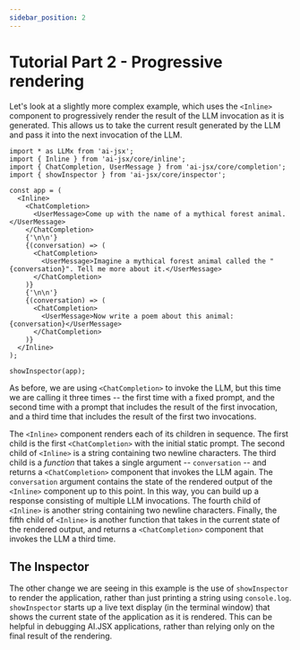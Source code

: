 ```yaml
---
sidebar_position: 2
---
```


# Tutorial Part 2 - Progressive rendering

Let's look at a slightly more complex example, which uses the `<Inline>` component
to progressively render the result of the LLM invocation as it is generated. This
allows us to take the current result generated by the LLM and pass it into the next
invocation of the LLM.

```tsx filename="packages/tutorial/src/part2.tsx"
import * as LLMx from 'ai-jsx';
import { Inline } from 'ai-jsx/core/inline';
import { ChatCompletion, UserMessage } from 'ai-jsx/core/completion';
import { showInspector } from 'ai-jsx/core/inspector';

const app = (
  <Inline>
    <ChatCompletion>
      <UserMessage>Come up with the name of a mythical forest animal.</UserMessage>
    </ChatCompletion>
    {'\n\n'}
    {(conversation) => (
      <ChatCompletion>
        <UserMessage>Imagine a mythical forest animal called the "{conversation}". Tell me more about it.</UserMessage>
      </ChatCompletion>
    )}
    {'\n\n'}
    {(conversation) => (
      <ChatCompletion>
        <UserMessage>Now write a poem about this animal: {conversation}</UserMessage>
      </ChatCompletion>
    )}
  </Inline>
);

showInspector(app);
```

As before, we are using `<ChatCompletion>` to invoke the LLM, but this time we are
calling it three times -- the first time with a fixed prompt, and the second time with a
prompt that includes the result of the first invocation, and a third time that includes
the result of the first two invocations.

The `<Inline>` component renders each of its children in sequence.
The first child is the first `<ChatCompletion>` with the initial static prompt.
The second child of `<Inline>` is a string containing two newline characters.
The third child is a _function_ that takes a single argument -- `conversation` -- and returns
a `<ChatCompletion>` component that invokes the LLM again. The `conversation` argument contains
the state of the rendered output of the `<Inline>` component up to this point.
In this way, you can build up a response consisting of multiple LLM invocations.
The fourth child of `<Inline>` is another string containing two newline characters.
Finally, the fifth child of `<Inline>` is another function that takes in the current state
of the rendered output, and returns a `<ChatCompletion>` component that invokes the LLM
a third time.

## The Inspector

The other change we are seeing in this example is the use of `showInspector` to render the
application, rather than just printing a string using `console.log`. `showInspector` starts
up a live text display (in the terminal window) that shows the current state of the application
as it is rendered. This can be helpful in debugging AI.JSX applications, rather than relying
only on the final result of the rendering.
